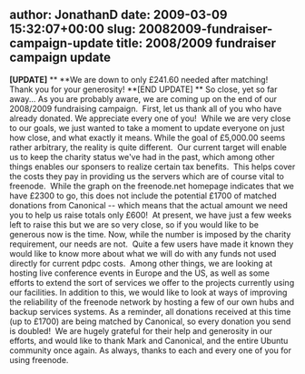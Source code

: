 author: JonathanD
date: 2009-03-09 15:32:07+00:00
slug: 20082009-fundraiser-campaign-update
title: 2008/2009 fundraiser campaign update
---

**[UPDATE]**
** **We are down to only £241.60 needed after matching!  Thank you for your generosity!
**[END UPDATE] **
So close, yet so far away...
As you are probably aware, we are coming up on the end of our 2008/2009 fundraising campaign.  First, let us thank all of you who have already donated. We appreciate every one of you!  While we are very close to our goals, we just wanted to take a moment to update everyone on just how close, and what exactly it means.
While the goal of £5,000.00 seems rather arbitrary, the reality is quite different.  Our current target will enable us to keep the charity status we've had in the past, which among other things enables our sponsers to realize certain tax benefits.  This helps cover the costs they pay in providing us the servers which are of course vital to freenode.  While the graph on the freenode.net homepage indicates that we have £2300 to go, this does not include the potential £1700 of matched donations from Canonical -- which means that the actual amount we need you to help us raise totals only £600!  At present, we have just a few weeks left to raise this but we are so very close, so if you would like to be generous now is the time.
Now, while the number is imposed by the charity requirement, our needs are not.  Quite a few users have made it known they would like to know more about what we will do with any funds not used directly for current pdpc costs.  Among other things, we are looking at hosting live conference events in Europe and the US, as well as some efforts to extend the sort of services we offer to the projects currently using our facilities. In addition to this, we would like to look at ways of improving the reliability of the freenode network by hosting a few of our own hubs and backup services systems.
As a reminder, all donations received at this time (up to £1700) are being matched by Canonical, so every donation you send is doubled!  We are hugely grateful for their help and generosity in our efforts, and would like to thank Mark and Canonical, and the entire Ubuntu community once again.
As always, thanks to each and every one of you for using freenode.
